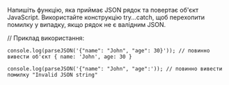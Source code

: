 
Напишіть функцію, яка приймає JSON рядок та повертає об'єкт JavaScript. Використайте конструкцію try...catch, щоб перехопити помилку у випадку, якщо рядок не є валідним JSON.

// Приклад використання:

`console.log(parseJSON('{"name": "John", "age": 30}')); // повинно вивести об'єкт { name: 'John', age: 30 }`

`console.log(parseJSON('{"name": "John", "age":')); // повинно вивести помилку "Invalid JSON string"`
